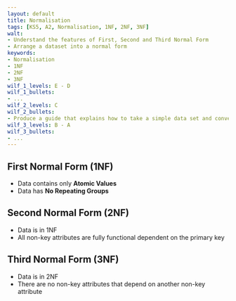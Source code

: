 ```yaml
---
layout: default
title: Normalisation
tags: [KS5, A2, Normalisation, 1NF, 2NF, 3NF]
walt:
- Understand the features of First, Second and Third Normal Form
- Arrange a dataset into a normal form
keywords:
- Normalisation
- 1NF
- 2NF
- 3NF
wilf_1_levels: E - D
wilf_1_bullets:
- ...
wilf_2_levels: C
wilf_2_bullets:
- Produce a guide that explains how to take a simple data set and convert it through to 3rd normal form.
wilf_3_levels: B - A
wilf_3_bullets:
- ...
---
```


## First Normal Form (1NF)

* Data contains only **Atomic Values**
* Data has **No Repeating Groups**

## Second Normal Form (2NF)

* Data is in 1NF
* All non-key attributes are fully functional dependent on the primary key

## Third Normal Form (3NF)

* Data is in 2NF
* There are no non-key attributes that depend on another non-key attribute